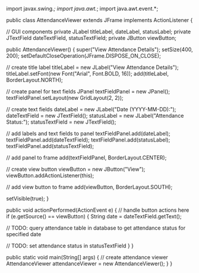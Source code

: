 import javax.swing.*;
import java.awt.*;
import java.awt.event.*;

public class AttendanceViewer extends JFrame implements ActionListener {

// GUI components
private JLabel titleLabel, dateLabel, statusLabel;
private JTextField dateTextField, statusTextField;
private JButton viewButton;

public AttendanceViewer() {
super("View Attendance Details");
setSize(400, 200);
setDefaultCloseOperation(JFrame.DISPOSE_ON_CLOSE);

// create title label
titleLabel = new JLabel("View Attendance Details");
titleLabel.setFont(new Font("Arial", Font.BOLD, 16));
add(titleLabel, BorderLayout.NORTH);

// create panel for text fields
JPanel textFieldPanel = new JPanel();
textFieldPanel.setLayout(new GridLayout(2, 2));

// create text fields
dateLabel = new JLabel("Date (YYYY-MM-DD):");
dateTextField = new JTextField();
statusLabel = new JLabel("Attendance Status:");
statusTextField = new JTextField();

// add labels and text fields to panel
textFieldPanel.add(dateLabel);
textFieldPanel.add(dateTextField);
textFieldPanel.add(statusLabel);
textFieldPanel.add(statusTextField);

// add panel to frame
add(textFieldPanel, BorderLayout.CENTER);

// create view button
viewButton = new JButton("View");
viewButton.addActionListener(this);

// add view button to frame
add(viewButton, BorderLayout.SOUTH);

setVisible(true);
}

public void actionPerformed(ActionEvent e) {
// handle button actions here
if (e.getSource() == viewButton) {
String date = dateTextField.getText();

// TODO: query attendance table in database to get attendance status for specified date

// TODO: set attendance status in statusTextField
}
}

public static void main(String[] args) {
// create attendance viewer
AttendanceViewer attendanceViewer = new AttendanceViewer();
}
}

